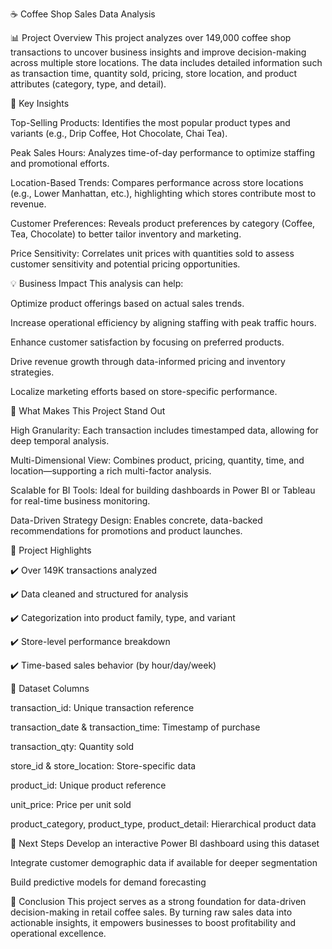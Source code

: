 ☕ Coffee Shop Sales Data Analysis

📊 Project Overview
This project analyzes over 149,000 coffee shop transactions to uncover business insights and improve decision-making across multiple store locations. The data includes detailed information such as transaction time, quantity sold, pricing, store location, and product attributes (category, type, and detail).

🔑 Key Insights

Top-Selling Products: Identifies the most popular product types and variants (e.g., Drip Coffee, Hot Chocolate, Chai Tea).

Peak Sales Hours: Analyzes time-of-day performance to optimize staffing and promotional efforts.

Location-Based Trends: Compares performance across store locations (e.g., Lower Manhattan, etc.), highlighting which stores contribute most to revenue.

Customer Preferences: Reveals product preferences by category (Coffee, Tea, Chocolate) to better tailor inventory and marketing.

Price Sensitivity: Correlates unit prices with quantities sold to assess customer sensitivity and potential pricing opportunities.

💡 Business Impact
This analysis can help:

Optimize product offerings based on actual sales trends.

Increase operational efficiency by aligning staffing with peak traffic hours.

Enhance customer satisfaction by focusing on preferred products.

Drive revenue growth through data-informed pricing and inventory strategies.

Localize marketing efforts based on store-specific performance.

🌟 What Makes This Project Stand Out

High Granularity: Each transaction includes timestamped data, allowing for deep temporal analysis.

Multi-Dimensional View: Combines product, pricing, quantity, time, and location—supporting a rich multi-factor analysis.

Scalable for BI Tools: Ideal for building dashboards in Power BI or Tableau for real-time business monitoring.

Data-Driven Strategy Design: Enables concrete, data-backed recommendations for promotions and product launches.

📝 Project Highlights

✔️ Over 149K transactions analyzed

✔️ Data cleaned and structured for analysis

✔️ Categorization into product family, type, and variant

✔️ Store-level performance breakdown

✔️ Time-based sales behavior (by hour/day/week)

📂 Dataset Columns

transaction_id: Unique transaction reference

transaction_date & transaction_time: Timestamp of purchase

transaction_qty: Quantity sold

store_id & store_location: Store-specific data

product_id: Unique product reference

unit_price: Price per unit sold

product_category, product_type, product_detail: Hierarchical product data

🚀 Next Steps
Develop an interactive Power BI dashboard using this dataset

Integrate customer demographic data if available for deeper segmentation

Build predictive models for demand forecasting

📌 Conclusion
This project serves as a strong foundation for data-driven decision-making in retail coffee sales. By turning raw sales data into actionable insights, it empowers businesses to boost profitability and operational excellence.
